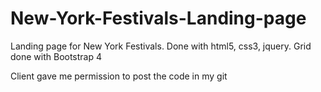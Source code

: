 # New-York-Festivals-Landing-page
Landing page for New York Festivals. Done with html5, css3, jquery. Grid done with Bootstrap 4

Client gave me permission to post the code in my git
